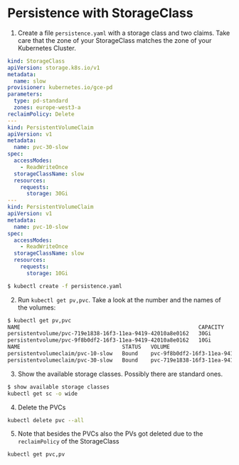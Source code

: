 # Persistence with StorageClass

1. Create a file `persistence.yaml` with a storage class and two claims. Take care that the zone of your StorageClass matches the zone of your Kubernetes Cluster.

```yaml 
kind: StorageClass
apiVersion: storage.k8s.io/v1
metadata:
  name: slow
provisioner: kubernetes.io/gce-pd
parameters:
  type: pd-standard
  zones: europe-west3-a
reclaimPolicy: Delete
---
kind: PersistentVolumeClaim
apiVersion: v1
metadata:
  name: pvc-30-slow
spec:
  accessModes:
    - ReadWriteOnce
  storageClassName: slow
  resources:
    requests:
      storage: 30Gi
---
kind: PersistentVolumeClaim
apiVersion: v1
metadata:
  name: pvc-10-slow
spec:
  accessModes:
    - ReadWriteOnce
  storageClassName: slow
  resources:
    requests:
      storage: 10Gi
```

```bash
$ kubectl create -f persistence.yaml
```

2. Run `kubectl get pv,pvc`. Take a look at the number and the names of the volumes:

```bash
$ kubectl get pv,pvc
NAME                                                        CAPACITY   ACCESS MODES   RECLAIM POLICY   STATUS   CLAIM                STORAGECLASS   REASON   AGE
persistentvolume/pvc-719e1838-16f3-11ea-9419-42010a8e0162   30Gi       RWO            Delete           Bound    default/pvc-30-slow   slow                    22m
persistentvolume/pvc-9f8b0df2-16f3-11ea-9419-42010a8e0162   10Gi       RWO            Delete           Bound    default/pvc-10-slow   slow                    20m
NAME                                STATUS   VOLUME                                     CAPACITY   ACCESS MODES   STORAGECLASS   AGE
persistentvolumeclaim/pvc-10-slow   Bound    pvc-9f8b0df2-16f3-11ea-9419-42010a8e0162   10Gi       RWO            slow           20m
persistentvolumeclaim/pvc-30-slow   Bound    pvc-719e1838-16f3-11ea-9419-42010a8e0162   30Gi       RWO            slow           22m
```

3. Show the available storage classes. Possibly there are standard ones.

```bash
$ show available storage classes
kubectl get sc -o wide
```

4. Delete the PVCs
```bash
kubectl delete pvc --all
```

5. Note that besides the PVCs also the PVs got deleted due to the `reclaimPolicy` of the StorageClass
```bash
kubectl get pvc,pv
```


